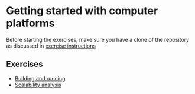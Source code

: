 # Getting started with computer platforms

Before starting the exercises, make sure you have a clone of the repository as
discussed in [exercise instructions](../exercise-instructions.md) 

## Exercises

- [Building and running](building-running)
- [Scalability analysis](scalability)
